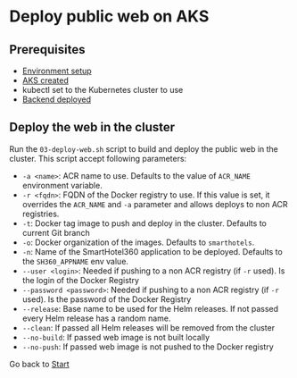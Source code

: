 # Deploy public web on AKS


## Prerequisites

* [Environment setup](./00-set-vars.md)
* [AKS created](./01-aks-create.md)
* kubectl set to the Kubernetes cluster to use
* [Backend deployed](./02-deploy-apis.md)

## Deploy the web in the cluster

Run the `03-deploy-web.sh` script to build and deploy the public web in the cluster. This script accept following parameters:

* `-a <name>`: ACR name to use. Defaults to the value of `ACR_NAME` environment variable.
* `-r <fqdn>`: FQDN of the Docker registry to use. If this value is set, it overrides the `ACR_NAME` and `-a` parameter and allows deploys to non ACR registries.
* `-t`: Docker tag image to push and deploy in the cluster. Defaults to current Git branch
* `-o`: Docker organization of the images. Defaults to `smarthotels`.
* `-n`: Name of the SmartHotel360 application to be deployed. Defaults to the `SH360_APPNAME` env value.
* `--user <login>`: Needed if pushing to a non ACR registry (if `-r` used). Is the login of the Docker Registry
* `--password <password>`: Needed if pushing to a non ACR registry (if `-r` used). Is the password of the Docker Registry
* `--release`: Base name to be used for the Helm releases. If not passed every Helm release has a random name.
* `--clean`: If passed all Helm releases will be removed from the cluster
* `--no-build`: If passed web image is not built locally
* `--no-push`: If passed web image is not pushed to the Docker registry

Go back to [Start](../00-README.md)
